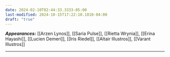 ```yaml
---
date: 2024-02-10T02:44:33.3333-05:00
last-modified: 2024-10-15T17:22:10.1010-04:00
draft: "true"
---
```

***Appearances:*** [[Arzen Lynos]], [[Saria Pulse]], [[Rietta Wrynia]], [[Erina Hayashi]], [[Lucien Demeri]], [[Iris Riedel]], [[Altair Illustros]], [[Varant Illustros]]

---
